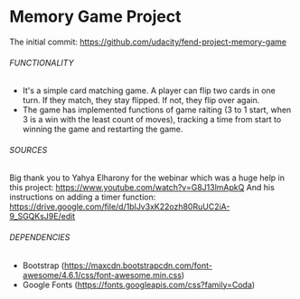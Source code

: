# Memory Game Project

The initial commit:
https://github.com/udacity/fend-project-memory-game

###### FUNCTIONALITY
- It's a simple card matching game. A player can flip two cards in one turn. If they match, they stay flipped. If not, they flip over again.
- The game has implemented functions of game raiting (3 to 1 start, when 3 is a win with the least count of moves), tracking a time from start to winning the game and restarting the game.

###### SOURCES
Big thank you to Yahya Elharony for the webinar which was a huge help in this project:
https://www.youtube.com/watch?v=G8J13lmApkQ
And his instructions on adding a timer function:
https://drive.google.com/file/d/1blJv3xK22ozh80RuUC2iA-9_SGQKsJ9E/edit

###### DEPENDENCIES
- Bootstrap (https://maxcdn.bootstrapcdn.com/font-awesome/4.6.1/css/font-awesome.min.css)
- Google Fonts (https://fonts.googleapis.com/css?family=Coda)
